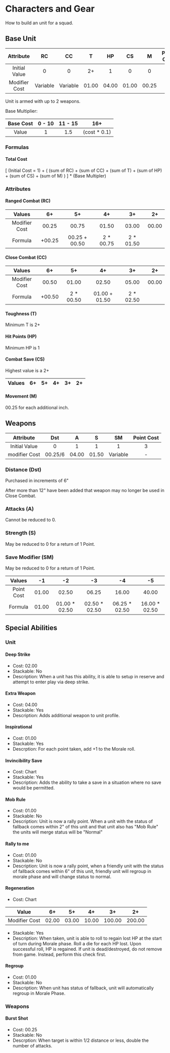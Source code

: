 # Characters and Gear
How to build an unit for a squad.

## Base Unit
|Attribute    | RC     | CC     | T   | HP  | CS  | M   | Point Cost |
|:-:          |:-:     |:-:     |:-:  |:-:  |:-:  |:-:  | :-:        |
|Initial Value| 0      | 0      | 2+  | 1   | 0   | 0   | 1          |
|Modifier Cost|Variable|Variable|01.00|04.00|01.00|00.25| -          |

Unit is armed with up to 2 weapons.

Base Multiplier:

|Base Cost    | 0 - 10 | 11 - 15 | 16+ |
|:-:          |:-:     |:-:      |:-:  |
|Value        | 1      | 1.5     | (cost * 0.1) |

### Formulas
#### Total Cost
[ (Initial Cost = 1) + ( (sum of RC) + (sum of CC) + (sum of T) + (sum of HP) + (sum of CS) + (sum of M) ) ] * (Base Multipler)

### Attributes
#### Ranged Combat (RC)
|Values       | 6+   | 5+          | 4+        | 3+       | 2+  |
|:-:          |:-:   |:-:          |:-:        |:-:       |:-:  |
|Modifier Cost|00.25 |00.75        |01.50      |03.00     |00.00|
|Formula      |+00.25|00.25 + 00.50|2 * 00.75  |2 * 01.50 |     |

#### Close Combat (CC)
|Values       | 6+   | 5+          | 4+           | 3+       | 2+  |
|:-:          |:-:   |:-:          |:-:           |:-:       |:-:  |
|Modifier Cost| 00.50|01.00        |02.50         |05.00     |00.00|
|Formula      |+00.50|2 * 00.50    |01.00 + 01.50 |2 * 02.50 |     |

#### Toughness (T)
Minimum T is 2+

#### Hit Points (HP)
Minimum HP is 1

#### Combat Save (CS)
Highest value is a 2+

|Values     | 6+  | 5+  | 4+  | 3+  | 2+  |
|:-:        |:-:  |:-:  |:-:  |:-:  |:-:  |

#### Movement (M)
00.25 for each additional inch.

## Weapons
|Attribute     | Dst | A   | S     | SM     | Point Cost |
|:-:           |:-:  |:-:  |:-:    |:-:     |:-:         |
|Initial Value | 0   | 1   | 1     | 1      | 3          |
|modifier Cost |00.25/6|04.00|01.50|Variable| -          |

### Distance (Dst)
Purchased in increments of 6"

After more than 12" have been added that weapon may no longer be used in Close Combat.

### Attacks (A)
Cannot be reduced to 0.

### Strength (S)
May be reduced to 0 for a return of 1 Point.

### Save Modifier (SM)
May be reduced to 0 for a return of 1 Point.

|Values     | -1  | -2  | -3  | -4  | -5  |
|:-:        |:-:  |:-:  |:-:  |:-:  |:-:  |
|Point Cost |01.00|02.50|06.25|16.00|40.00|         
|Formula| 01.00|01.00 * 02.50|02.50 * 02.50|06.25 * 02.50|16.00 * 02.50

## Special Abilities
### Unit

#### Deep Strike
* Cost: 02.00
* Stackable: No
* Description: When a unit has this ability, it is able to setup in reserve and attempt to enter play via deep strike.

#### Extra Weapon
* Cost: 04.00
* Stackable: Yes
* Description: Adds additional weapon to unit profile.

#### Inspirational
* Cost: 01.00
* Stackable: Yes
* Descrption: For each point taken, add +1 to the Morale roll.

#### Invincibility Save
* Cost: Chart
* Stackable: Yes
* Description: Adds the ability to take a save in a situation where no save would be permitted.

#### Mob Rule
* Cost: 01.00
* Stackable: No
* Description: Unit is now a rally point. When a unit with the status of fallback comes within 2" of this unit and that unit also has "Mob Rule" the units will merge status will be "Normal"

#### Rally to me
* Cost: 01.00
* Stackable: No
* Description: Unit is now a rally point, when a friendly unit with the status of fallback comes within 6" of this unit, friendly unit will regroup in morale phase and will change status to normal. 

#### Regeneration
* Cost: Chart

|Value         | 6+  | 5+  | 4+  | 3+  | 2+  |
|:-:           |:-:  |:-:  |:-:  |:-:  |:-:  |
|Modifier Cost |02.00|03.00|10.00|100.00|200.00|
* Stackable: Yes
* Description: When taken, unit is able to roll to regain lost HP at the start of turn during Morale phase. Roll a die for each HP lost. Upon successful roll, HP is regained. If unit is dead/destroyed, do not remove from game. Instead, perform this check first. 

#### Regroup
* Cost: 01.00
* Stackable: No
* Description: When unit has status of fallback, unit will automatically regroup in Morale Phase.


### Weapons
#### Burst Shot
* Cost: 00.25
* Stackable: No
* Descrption: When target is within 1/2 distance or less, double the number of attacks.